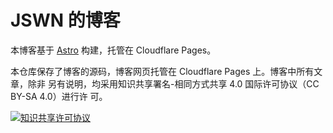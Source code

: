 # JSWN 的博客

本博客基于 [Astro](https://astro.build/) 构建，托管在 Cloudflare Pages。

本仓库保存了博客的源码，博客网页托管在 Cloudflare Pages 上。博客中所有文章，除非
另有说明，均采用知识共享署名-相同方式共享 4.0 国际许可协议（CC BY-SA 4.0）进行许
可。

[![知识共享许可协议][CC BY-SA 4.0]][LICENSE]

[CC BY-SA 4.0]: https://i.creativecommons.org/l/by-sa/4.0/88x31.png
[LICENSE]: http://creativecommons.org/licenses/by-sa/4.0/
